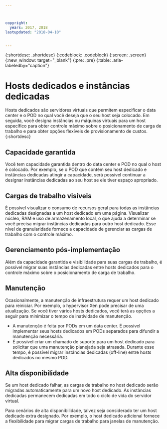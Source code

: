 ```yaml
---



copyright:
  years: 2017, 2018
lastupdated: "2018-04-10"


---
```


{:shortdesc: .shortdesc}
{:codeblock: .codeblock}
{:screen: .screen}
{:new_window: target="_blank"}
{:pre: .pre}
{:table: .aria-labeledby="caption"}


# Hosts dedicados e instâncias dedicadas 

Hosts dedicados são servidores virtuais que permitem especificar o data center e o POD no qual você deseja que o seu host seja colocado. Em seguida, você designa instâncias ou máquinas virtuais para um host específico para obter controle máximo sobre o posicionamento de carga de trabalho e para obter opções flexíveis de provisionamento de custos.
{:shortdesc}

## Capacidade garantida
Você tem capacidade garantida dentro do data center e POD no qual o host é colocado. Por exemplo, se o POD que contém seu host dedicado e instâncias dedicadas atingir a capacidade, será possível continuar a designar instâncias dedicadas ao seu host se ele tiver espaço apropriado.

## Cargas de trabalho visíveis
É possível visualizar o consumo de recursos geral para todas as instâncias dedicadas designadas a um host dedicado em uma página. Visualizar núcleo, RAM e uso de armazenamento local, o que ajuda a determinar se você precisa migrar instâncias dedicadas para outro host dedicado. Esse nível de granularidade fornece a capacidade de gerenciar as cargas de trabalho com o controle máximo. 

## Gerenciamento pós-implementação
Além da capacidade garantida e visibilidade para suas cargas de trabalho, é possível migrar suas instâncias dedicadas entre hosts dedicados para o controle máximo sobre o posicionamento de carga de trabalho.

## Manutenção
Ocasionalmente, a manutenção de infraestrutura requer um host dedicado para reiniciar. Por exemplo, o hypervisor Xen pode precisar de uma atualização. Se você tiver vários hosts dedicados, você terá as opções a seguir para minimizar o tempo de inatividade de manutenção. 
* A manutenção é feita por PODs em um data center. É possível implementar seus hosts dedicados em PODs separados para difundir a manutenção necessária. 
* É possível criar um chamado de suporte para um host dedicado para solicitar que uma manutenção planejada seja atrasada. Durante esse tempo, é possível migrar instâncias dedicadas (off-line) entre hosts dedicados no mesmo POD.

## Alta disponibilidade
Se um host dedicado falhar, as cargas de trabalho no host dedicado serão migradas automaticamente para um novo host dedicado. As instâncias dedicadas permanecem dedicadas em todo o ciclo de vida do servidor virtual.

Para cenários de alta disponibilidade, talvez seja considerado ter um host dedicado extra designado. Por exemplo, o host dedicado adicional fornece a flexibilidade para migrar cargas de trabalho para janelas de manutenção.
